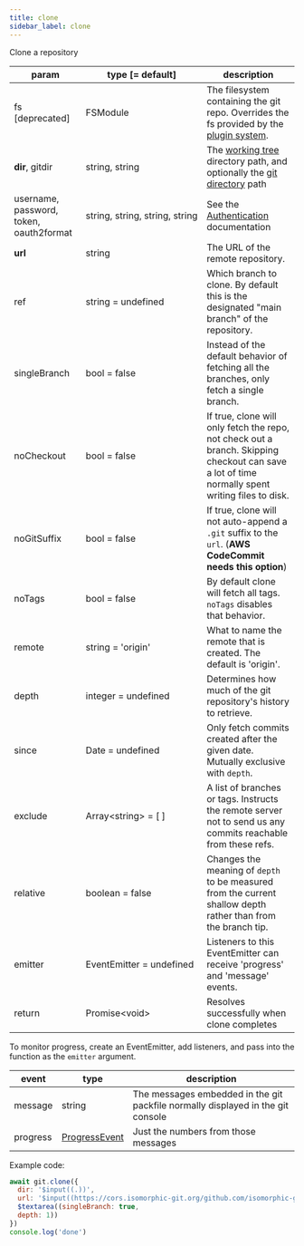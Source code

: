 ```yaml
---
title: clone
sidebar_label: clone
---
```


Clone a repository

| param                                   | type [= default]                              | description                                                                                                                                     |
| --------------------------------------- | --------------------------------------------- | ----------------------------------------------------------------------------------------------------------------------------------------------- |
| fs [deprecated]                         | FSModule                                      | The filesystem containing the git repo. Overrides the fs provided by the [plugin system](./plugin_fs.md).                                       |
| **dir**, gitdir                         | string, string                                | The [working tree](dir-vs-gitdir.md) directory path, and optionally the [git directory](dir-vs-gitdir.md) path                                  |
| username, password, token, oauth2format | string,&nbsp;string,&nbsp;string,&nbsp;string | See the [Authentication](./authentication.html) documentation                                                                                   |
| **url**                                 | string                                        | The URL of the remote repository.                                                                                                               |
| ref                                     | string   = undefined                          | Which branch to clone. By default this is the designated "main branch" of the repository.                                                       |
| singleBranch                            | bool     = false                              | Instead of the default behavior of fetching all the branches, only fetch a single branch.                                                       |
| noCheckout                              | bool     = false                              | If true, clone will only fetch the repo, not check out a branch. Skipping checkout can save a lot of time normally spent writing files to disk. |
| noGitSuffix                             | bool     = false                              | If true, clone will not auto-append a `.git` suffix to the `url`. (**AWS CodeCommit needs this option**)                                        |
| noTags                                  | bool     = false                              | By default clone will fetch all tags. `noTags` disables that behavior.                                                                          |
| remote                                  | string   = 'origin'                           | What to name the remote that is created. The default is 'origin'.                                                                               |
| depth                                   | integer  = undefined                          | Determines how much of the git repository's history to retrieve.                                                                                |
| since                                   | Date     = undefined                          | Only fetch commits created after the given date. Mutually exclusive with `depth`.                                                               |
| exclude                                 | Array\<string\> = [ ]                         | A list of branches or tags. Instructs the remote server not to send us any commits reachable from these refs.                                   |
| relative                                | boolean  = false                              | Changes the meaning of `depth` to be measured from the current shallow depth rather than from the branch tip.                                   |
| emitter                                 | EventEmitter = undefined                      | Listeners to this EventEmitter can receive 'progress' and 'message' events.                                                                     |
| return                                  | Promise\<void\>                               | Resolves successfully when clone completes                                                                                                      |

To monitor progress, create an EventEmitter, add listeners, and pass into the function as the `emitter` argument.

| event    | type                                                                            | description                                                                     |
| -------- | ------------------------------------------------------------------------------- | ------------------------------------------------------------------------------- |
| message  | string                                                                          | The messages embedded in the git packfile normally displayed in the git console |
| progress | [ProgressEvent](https://developer.mozilla.org/en-US/docs/Web/API/ProgressEvent) | Just the numbers from those messages                                            |

Example code:

```js live
await git.clone({
  dir: '$input((.))',
  url: '$input((https://cors.isomorphic-git.org/github.com/isomorphic-git/isomorphic-git))',
  $textarea((singleBranch: true,
  depth: 1))
})
console.log('done')
```